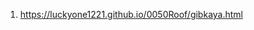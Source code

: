 <!-- https://github.com/luckyone1221/0050Roof -->
1. <https://luckyone1221.github.io/0050Roof/gibkaya.html>